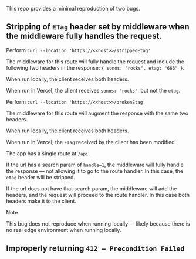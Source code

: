 This repo provides a minimal reproduction of two bugs.

## Stripping of `ETag` header set by middleware when the middleware fully handles the request.

Perform `curl --location 'https://<<host>>/strippedEtag'`

The middleware for this route will fully handle the request and include the following two headers in the response: `{ sonos: "rocks", etag: "666" }`.

When run locally, the client receives both headers.

When run in Vercel, the client receives `sonos: "rocks"`, but not the `etag`.

Perform `curl --location 'https://<<host>>/brokenEtag'`

The middleware for this route will augment the response with the same two headers.

When run locally, the client receives both headers.

When run in Vercel, the `ETag` received by the client has been modified

The app has a single route at `/api`.

If the url has a search param of `handle=1`, the middleware will fully handle the response — not allowing it to go to the route handler. In this case, the `etag` header will be stripped.

If the url does not have that search param, the middleware will add the headers, and the request will proceed to the route handler. In this case both headers make it to the client.

> [!Note]
> This bug does not reproduce when running locally — likely because there is no real edge environment when running locally.

## Improperly returning `412 — Precondition Failed`
